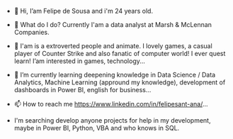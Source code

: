 - 👋 Hi, I’am Felipe de Sousa and i'm 24 years old.

- 👀 What do I do?
      Currently I'am a data analyst at Marsh & McLennan Companies.

- 👀 I'am is a extroverted people and animate. I lovely games, a casual player of Counter Strike and also fanatic of computer world! I ever quest learn! I’am interested in games, technology...
- 🌱 I’m currently learning deepening knowledge in Data Science / Data Analytics, Machine Learning (appround my knowledge), development of dashboards in Power BI, english for business...
- 📫 How to reach me https://www.linkedin.com/in/felipesant-ana/...

- I'm searching develop anyone projects for help in my development, maybe in Power BI, Python, VBA and who knows in SQL.

<!---
FelipeSan7/FelipeSan7 is a ✨ special ✨ repository because its `README.md` (this file) appears on your GitHub profile.
You can click the Preview link to take a look at your changes.
--->
